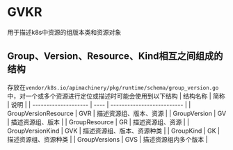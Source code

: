 # GVKR
用于描述k8s中资源的组版本类和资源对象

## Group、Version、Resource、Kind相互之间组成的结构
存放在`vendor/k8s.io/apimachinery/pkg/runtime/schema/group_version.go`中，对一个或多个资源进行定位或描述时可能会使用到以下结构
| 结构名称             | 简称 | 说明                       |
| -------------------- | ---- | -------------------------- |
| GroupVersionResource | GVR  | 描述资源组、版本、资源     |
| GroupVersion         | GV   | 描述资源组、版本           |
| GroupResource        | GR   | 描述资源组、资源           |
| GroupVersionKind     | GVK  | 描述资源组、版本、资源种类 |
| GroupKind            | GK   | 描述资源组、资源种类       |
| GroupVersions        | GVS  | 描述资源组内多个版本       |
